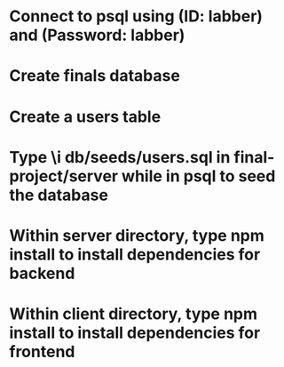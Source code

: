 # Connect to psql using (ID: labber) and (Password: labber)
# Create finals database
# Create a users table
# Type \i db/seeds/users.sql in final-project/server while in psql to seed the database

# Within server directory, type npm install to install dependencies for backend
# Within client directory, type npm install to install dependencies for frontend
